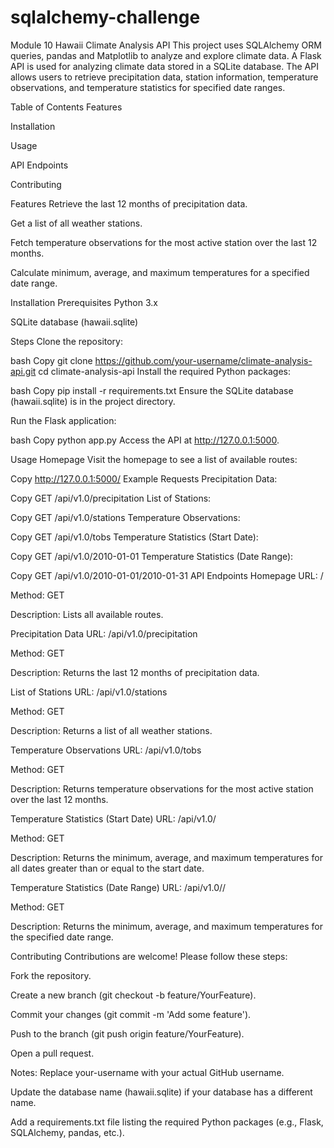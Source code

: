 # sqlalchemy-challenge
Module 10
Hawaii Climate Analysis API
This project uses SQLAlchemy ORM queries, pandas and Matplotlib to analyze and explore climate data. A Flask API is used for analyzing climate data stored in a SQLite database. The API allows users to retrieve precipitation data, station information, temperature observations, and temperature statistics for specified date ranges.

Table of Contents
Features

Installation

Usage

API Endpoints

Contributing


Features
Retrieve the last 12 months of precipitation data.

Get a list of all weather stations.

Fetch temperature observations for the most active station over the last 12 months.

Calculate minimum, average, and maximum temperatures for a specified date range.

Installation
Prerequisites
Python 3.x

SQLite database (hawaii.sqlite)

Steps
Clone the repository:

bash
Copy
git clone https://github.com/your-username/climate-analysis-api.git
cd climate-analysis-api
Install the required Python packages:

bash
Copy
pip install -r requirements.txt
Ensure the SQLite database (hawaii.sqlite) is in the project directory.

Run the Flask application:

bash
Copy
python app.py
Access the API at http://127.0.0.1:5000.

Usage
Homepage
Visit the homepage to see a list of available routes:

Copy
http://127.0.0.1:5000/
Example Requests
Precipitation Data:

Copy
GET /api/v1.0/precipitation
List of Stations:

Copy
GET /api/v1.0/stations
Temperature Observations:

Copy
GET /api/v1.0/tobs
Temperature Statistics (Start Date):

Copy
GET /api/v1.0/2010-01-01
Temperature Statistics (Date Range):

Copy
GET /api/v1.0/2010-01-01/2010-01-31
API Endpoints
Homepage
URL: /

Method: GET

Description: Lists all available routes.

Precipitation Data
URL: /api/v1.0/precipitation

Method: GET

Description: Returns the last 12 months of precipitation data.

List of Stations
URL: /api/v1.0/stations

Method: GET

Description: Returns a list of all weather stations.

Temperature Observations
URL: /api/v1.0/tobs

Method: GET

Description: Returns temperature observations for the most active station over the last 12 months.

Temperature Statistics (Start Date)
URL: /api/v1.0/<start>

Method: GET

Description: Returns the minimum, average, and maximum temperatures for all dates greater than or equal to the start date.

Temperature Statistics (Date Range)
URL: /api/v1.0/<start>/<end>

Method: GET

Description: Returns the minimum, average, and maximum temperatures for the specified date range.

Contributing
Contributions are welcome! Please follow these steps:

Fork the repository.

Create a new branch (git checkout -b feature/YourFeature).

Commit your changes (git commit -m 'Add some feature').

Push to the branch (git push origin feature/YourFeature).

Open a pull request.

Notes:
Replace your-username with your actual GitHub username.

Update the database name (hawaii.sqlite) if your database has a different name.

Add a requirements.txt file listing the required Python packages (e.g., Flask, SQLAlchemy, pandas, etc.).